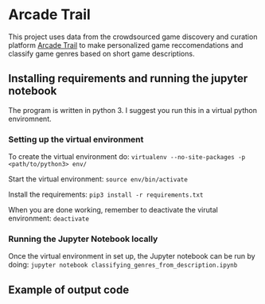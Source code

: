 # Arcade Trail
This project uses data from the crowdsourced game discovery and curation platform [Arcade Trail](https://arcadetrail.com/about) to make personalized game reccomendations and classify game genres based on short game descriptions.

## Installing requirements and running the jupyter notebook
The program is written in python 3. I suggest you run this in a virtual python enviromnent.

### Setting up the virtual environment
To create the virtual environment do:
`virtualenv --no-site-packages -p <path/to/python3> env/`

Start the virtual environment:
`source env/bin/activate`

Install the requirements:
`pip3 install -r requirements.txt`

When you are done working, remember to deactivate the virutal environment:
`deactivate`

### Running the Jupyter Notebook locally
Once the virtual environment in set up, the Jupyter notebook can be run by doing:
`jupyter notebook classifying_genres_from_description.ipynb`

## Example of output code
